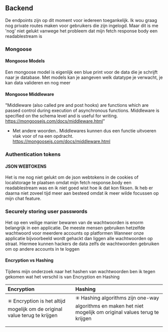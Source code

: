 ## Backend
De endpoints zijn op dit moment voor iedereen toegankelijk. Ik wou graag nog private routes maken voor gebruikers die zijn ingelogd. Maar dit is me 'nog' niet gelukt vanwege het probleem dat mijn fetch response body een readablestream is


### Mongoose

#### Mongoose Models
Een mongoose model is eigenlijk een blue print voor de data die je schrijft naar je database. Met models kan je aangeven welk datatype je verwacht, je kan data valideren en nog meer

#### Mongoose Middleware
"Middleware (also called pre and post hooks) are functions which are passed control during execution of asynchronous functions. Middleware is specified on the schema level and is useful for writing. https://mongoosejs.com/docs/middleware.html"

- Met andere woorden.. Middlewares kunnen dus een functie uitvoeren vlak voor of na een opdracht. https://mongoosejs.com/docs/middleware.html

### Authentication tokens

#### JSON WEBTOKENS
Het is me nog niet gelukt om de json webtokens in de cookies of localstorage te plaatsen omdat mijn fetch response.body een readablestream was en ik niet goed wist hoe ik dat kon fiksen. Ik heb er daarna niet zoveel tijd meer aan besteed omdat ik meer wilde focussen op mijn chat feature.


### Securely storing user passwords

Het op een veilige manier bewaren van de wachtwoorden is enorm belangrijk in een applicatie.
De meeste mensen gebruiken hetzelfde wachtwoord voor meerdere accounts op platformen
Wanneer onze applicatie bijvoorbeeld wordt gehackt dan liggen alle wachtwoorden op straat.
Hiermee kunnen hackers de data zelfs de wachtwoorden gebruiken om op andere accounts in te loggen

#### Encryption vs Hashing

Tijdens mijn onderzoek naar het hashen van wachtwoorden ben ik tegen gekomen wat het verschil is van Encryption en Hashing

| Encryption                                                                                      | Hashing                                                                                                                           |
| :---------------------------------------------------------------------------------------------- | :-------------------------------------------------------------------------------------------------------------------------------- |
| :eight_spoked_asterisk: Encryption is het altijd mogelijk om de original value terug te krijgen | :eight_spoked_asterisk: Hashing algorithms zijn one-way algorithms en maken het niet mogelijk om original values terug te krijgen |
|                                                                                                 |                                                                                                                                   |
|                                                                                                 |                                                                                                                                   |
